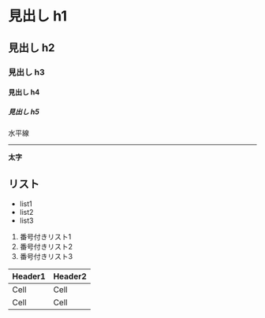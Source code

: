# 見出し h1
## 見出し h2
### 見出し h3
#### 見出し h4
##### 見出し h5

水平線

---

**太字**

## リスト
- list1
- list2
- list3

1. 番号付きリスト1
2. 番号付きリスト2
3. 番号付きリスト3


Header1 | Header2
------- | -------
Cell    | Cell
Cell    | Cell

